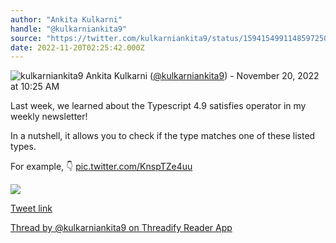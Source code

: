 ```yaml
---
author: "Ankita Kulkarni"
handle: "@kulkarniankita9"
source: "https://twitter.com/kulkarniankita9/status/1594154991148597250"
date: 2022-11-20T02:25:42.000Z
---
```


![kulkarniankita9](https://pbs.twimg.com/profile_images/1579695763508060162/OfUxKy07_normal.jpg)
Ankita Kulkarni ([@kulkarniankita9](https://twitter.com/kulkarniankita9)) - November 20, 2022 at 10:25 AM

Last week, we learned about the Typescript 4.9 satisfies operator in my weekly newsletter!

​In a nutshell, it allows you to check if the type matches one of these listed types.

For example, 👇 [pic.twitter.com/KnspTZe4uu](https://twitter.com/kulkarniankita9/status/1594154991148597250/photo/1)

![](https://pbs.twimg.com/media/Fh-Tg_sXgAE_Q9W.jpg)

[Tweet link](https://twitter.com/kulkarniankita9/status/1594154991148597250)

[Thread by @kulkarniankita9 on Threadify Reader App](https://threadify.productsway.com/thread/1594154991148597250)
